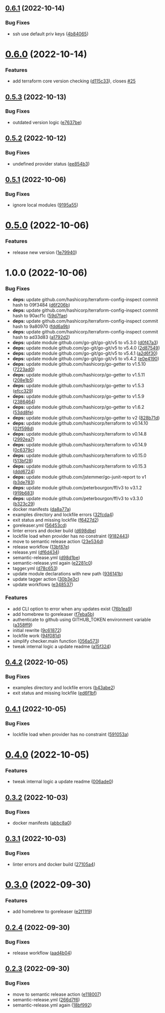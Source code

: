 ## [0.6.1](https://github.com/tfverch/tfvc/compare/v0.6.0...v0.6.1) (2022-10-14)


### Bug Fixes

* ssh use default priv keys ([4b84065](https://github.com/tfverch/tfvc/commit/4b840651e8c8d756206e00107d9f323906293adc))

# [0.6.0](https://github.com/tfverch/tfvc/compare/v0.5.3...v0.6.0) (2022-10-14)


### Features

* add terraform core version checking ([d115c33](https://github.com/tfverch/tfvc/commit/d115c33274efd7014e6e5bd6c38fa100b84aa661)), closes [#25](https://github.com/tfverch/tfvc/issues/25)

## [0.5.3](https://github.com/tfverch/tfvc/compare/v0.5.2...v0.5.3) (2022-10-13)


### Bug Fixes

* outdated version logic ([e7637be](https://github.com/tfverch/tfvc/commit/e7637be85c0956268bd4df2465c13bdbaee1ffe6))

## [0.5.2](https://github.com/tfverch/tfvc/compare/v0.5.1...v0.5.2) (2022-10-12)


### Bug Fixes

* undefined provider status ([ee854b3](https://github.com/tfverch/tfvc/commit/ee854b38548282b0c67a54881f32128950cf8894))

## [0.5.1](https://github.com/tfverch/tfvc/compare/v0.5.0...v0.5.1) (2022-10-06)


### Bug Fixes

* ignore local modules ([9195a55](https://github.com/tfverch/tfvc/commit/9195a55138e9b670519780213c0d31075c998106))

# [0.5.0](https://github.com/tfverch/tfvc/compare/v0.4.3...v0.5.0) (2022-10-06)


### Features

* release new version ([1e79940](https://github.com/tfverch/tfvc/commit/1e79940ec9282fb2b80fc25002fc623102f5abab))

# 1.0.0 (2022-10-06)


### Bug Fixes

* **deps:** update github.com/hashicorp/terraform-config-inspect commit hash to 09f3484 ([d6f206b](https://github.com/tfverch/tfvc/commit/d6f206b3b65ce7737af6a2b05bec35150f413cab))
* **deps:** update github.com/hashicorp/terraform-config-inspect commit hash to 90acf1c ([59d7fae](https://github.com/tfverch/tfvc/commit/59d7faeccda2a1817fdcccfabd8930f43231248b))
* **deps:** update github.com/hashicorp/terraform-config-inspect commit hash to 9a80970 ([fdd6a9b](https://github.com/tfverch/tfvc/commit/fdd6a9b3845e4f82ce2208a2be8bc90d10cbae12))
* **deps:** update github.com/hashicorp/terraform-config-inspect commit hash to ad33d83 ([a1792d2](https://github.com/tfverch/tfvc/commit/a1792d2a858326b7feb5a439b7378f8555cc21ae))
* **deps:** update module github.com/go-git/go-git/v5 to v5.3.0 ([d0f47a3](https://github.com/tfverch/tfvc/commit/d0f47a3259426535e77bdbfa9c2c4d00ce478592))
* **deps:** update module github.com/go-git/go-git/v5 to v5.4.0 ([2d87549](https://github.com/tfverch/tfvc/commit/2d8754916755eb7bc10787ad1bf1c37373f434bf))
* **deps:** update module github.com/go-git/go-git/v5 to v5.4.1 ([a2d6f30](https://github.com/tfverch/tfvc/commit/a2d6f30916b8fae031482465e2ebfca15c2b83e0))
* **deps:** update module github.com/go-git/go-git/v5 to v5.4.2 ([e0e4190](https://github.com/tfverch/tfvc/commit/e0e41909f71e60e3a8542059187d8322f823f119))
* **deps:** update module github.com/hashicorp/go-getter to v1.5.10 ([7223ad0](https://github.com/tfverch/tfvc/commit/7223ad0988cfb0a6380e9de60073484c1f7003e1))
* **deps:** update module github.com/hashicorp/go-getter to v1.5.11 ([208e1b5](https://github.com/tfverch/tfvc/commit/208e1b57e7287550eb6c2cd9c09c545b26dc8ad1))
* **deps:** update module github.com/hashicorp/go-getter to v1.5.3 ([efcc329](https://github.com/tfverch/tfvc/commit/efcc329ffdcf25f47a2939339f926422306f053f))
* **deps:** update module github.com/hashicorp/go-getter to v1.5.9 ([2386464](https://github.com/tfverch/tfvc/commit/2386464977769e837f9628e3ea9917ef0a6b4320))
* **deps:** update module github.com/hashicorp/go-getter to v1.6.2 ([53dd8fe](https://github.com/tfverch/tfvc/commit/53dd8feab0d1e25b43522c245c09e87455faa825))
* **deps:** update module github.com/hashicorp/go-getter to v2 ([828b71d](https://github.com/tfverch/tfvc/commit/828b71db620b23efdbefc4f1d827365097adfbdd))
* **deps:** update module github.com/hashicorp/terraform to v0.14.10 ([02f598d](https://github.com/tfverch/tfvc/commit/02f598dc069381fe5b0d7a71a97394df19f5c5c7))
* **deps:** update module github.com/hashicorp/terraform to v0.14.8 ([2992ea7](https://github.com/tfverch/tfvc/commit/2992ea79bd20d460982bc8fd9562bba38d303a8b))
* **deps:** update module github.com/hashicorp/terraform to v0.14.9 ([0c6379c](https://github.com/tfverch/tfvc/commit/0c6379c2497d119ea28d362c606254b4f6343b97))
* **deps:** update module github.com/hashicorp/terraform to v0.15.0 ([513bf28](https://github.com/tfverch/tfvc/commit/513bf282bd80f0805fefe590f3141c906858925b))
* **deps:** update module github.com/hashicorp/terraform to v0.15.3 ([ddd6724](https://github.com/tfverch/tfvc/commit/ddd6724fcf5302962bc09b110faf4dbf6f167850))
* **deps:** update module github.com/jstemmer/go-junit-report to v1 ([b3de783](https://github.com/tfverch/tfvc/commit/b3de7830b24dfc8b207202c6fbe037d5d09f7deb))
* **deps:** update module github.com/peterbourgon/ff/v3 to v3.1.2 ([919b683](https://github.com/tfverch/tfvc/commit/919b68378605a21f1851ee55245e381757e2f025))
* **deps:** update module github.com/peterbourgon/ff/v3 to v3.3.0 ([b323c29](https://github.com/tfverch/tfvc/commit/b323c29485576bac4e894042e7d8a1f603ea39b7))
* docker manifests ([da8a77a](https://github.com/tfverch/tfvc/commit/da8a77a48c358b39bd06bc2ab538b4469bc5eef4))
* examples directory and lockfile errors ([32fcda4](https://github.com/tfverch/tfvc/commit/32fcda404b63f80e54b28f2c62711603be9a5369))
* exit status and missing lockfile ([f6427d2](https://github.com/tfverch/tfvc/commit/f6427d2eecd47c00574dfb2abc2513117c1df785))
* goreleaser.yml ([56453cd](https://github.com/tfverch/tfvc/commit/56453cddf0c26fd8d3fe10ec17632f4e8b1c28f8))
* linter errors and docker build ([d698dbe](https://github.com/tfverch/tfvc/commit/d698dbe600eeb0f2341979c7a466f151239fdd44))
* lockfile load when provider has no constraint ([9182443](https://github.com/tfverch/tfvc/commit/9182443bb27164a3420ce92b802212f5e15a775c))
* move to semantic release action ([23e534d](https://github.com/tfverch/tfvc/commit/23e534d5c1fec997f318054a6d57b5ca4b00c6cc))
* release workflow ([13bf87e](https://github.com/tfverch/tfvc/commit/13bf87e80d3c1ef9690e64a45bb8c2be3c94bcfe))
* release.yml ([df6d434](https://github.com/tfverch/tfvc/commit/df6d43469f38f4699cd4f2187493ffb7fb93b9f8))
* semantic-release.yml ([d98d1be](https://github.com/tfverch/tfvc/commit/d98d1bebdf82847de83229c1b1788065102f9194))
* semantic-release.yml again ([e2281c0](https://github.com/tfverch/tfvc/commit/e2281c01b805a3df00fd102d1eda6ad7445a08ed))
* tagger.yml ([d78c653](https://github.com/tfverch/tfvc/commit/d78c6539b3ce12b7c14aa018948f0d400a7c64a8))
* update module declarations with new path ([936141b](https://github.com/tfverch/tfvc/commit/936141b3238379eb3b81fb6bee68af53bac88dfc))
* update tagger action ([30b3e3c](https://github.com/tfverch/tfvc/commit/30b3e3c639b244f077de80b92a3cb2e80f3aad23))
* update workflows ([e348537](https://github.com/tfverch/tfvc/commit/e3485378405b5db99536f824e198566e5aece51d))


### Features

* add CLI option to error when any updates exist ([76b1ea9](https://github.com/tfverch/tfvc/commit/76b1ea93ae29232e1d730066bdd579c3d92f4c00))
* add homebrew to goreleaser ([f7eba5b](https://github.com/tfverch/tfvc/commit/f7eba5beaae645ef0b72a54042a1fb1539a41927))
* authenticate to github using GITHUB_TOKEN environment variable ([a358ff9](https://github.com/tfverch/tfvc/commit/a358ff911b267189c9c54fefa7e0ed42e2372193))
* initial rewrite ([9c61872](https://github.com/tfverch/tfvc/commit/9c6187270459a41637eb2492f785dcf7bd8fff1d))
* lockfile work ([94f081d](https://github.com/tfverch/tfvc/commit/94f081d81f74840aaaa355ffb4bb1c631e336aab))
* simplify checker.main function ([056a573](https://github.com/tfverch/tfvc/commit/056a5735c357321613bd827d08d0f050168c911d))
* tweak internal logic a update readme ([a15f324](https://github.com/tfverch/tfvc/commit/a15f3247d558df70f20b719226fc2a99962324f4))

## [0.4.2](https://github.com/tfverch/tfvc/compare/v0.4.1...v0.4.2) (2022-10-05)


### Bug Fixes

* examples directory and lockfile errors ([b43abe2](https://github.com/tfverch/tfvc/commit/b43abe2712cf1b302e0d35d9bf2a5a1554b57240))
* exit status and missing lockfile ([ed6f1bf](https://github.com/tfverch/tfvc/commit/ed6f1bfe19d383ec72e565e33dbaaa4eb3789c19))

## [0.4.1](https://github.com/tfverch/tfvc/compare/v0.4.0...v0.4.1) (2022-10-05)


### Bug Fixes

* lockfile load when provider has no constraint ([591053a](https://github.com/tfverch/tfvc/commit/591053a6ef0951e4ab38a266cb6c30cc20687e94))

# [0.4.0](https://github.com/tfverch/tfvc/compare/v0.3.2...v0.4.0) (2022-10-05)


### Features

* tweak internal logic a update readme ([006ade0](https://github.com/tfverch/tfvc/commit/006ade00a3bd5d3b1ca23e830a8211a48125e1cb))

## [0.3.2](https://github.com/tfverch/tfvc/compare/v0.3.1...v0.3.2) (2022-10-03)


### Bug Fixes

* docker manifests ([abbc8a0](https://github.com/tfverch/tfvc/commit/abbc8a0486eb9009a41e54188a23079910e08a9a))

## [0.3.1](https://github.com/tfverch/tfvc/compare/v0.3.0...v0.3.1) (2022-10-03)


### Bug Fixes

* linter errors and docker build ([27105a4](https://github.com/tfverch/tfvc/commit/27105a4ab4c819339209d7f475bdbd9ef8a36d96))

# [0.3.0](https://github.com/tfverch/tfvc/compare/v0.2.4...v0.3.0) (2022-09-30)


### Features

* add homebrew to goreleaser ([e2f11f9](https://github.com/tfverch/tfvc/commit/e2f11f9e51d2453b8d7ec7e43aa8442f17eec1c6))

## [0.2.4](https://github.com/tfverch/tfvc/compare/v0.2.3...v0.2.4) (2022-09-30)


### Bug Fixes

* release workflow ([aad4b04](https://github.com/tfverch/tfvc/commit/aad4b0463e071eb4b4cb2295ad09b55adf265a29))

## [0.2.3](https://github.com/tfverch/tfvc/compare/v0.2.2...v0.2.3) (2022-09-30)


### Bug Fixes

* move to semantic release action ([e118007](https://github.com/tfverch/tfvc/commit/e118007f07f58903afb25a599748969026d999e0))
* semantic-release.yml ([266d7f6](https://github.com/tfverch/tfvc/commit/266d7f6554217d0a1aef3bcd1b4b8be1e3ad7161))
* semantic-release.yml again ([18bf992](https://github.com/tfverch/tfvc/commit/18bf99289c90af4ca6bd41de95cbd8af583d9c79))
